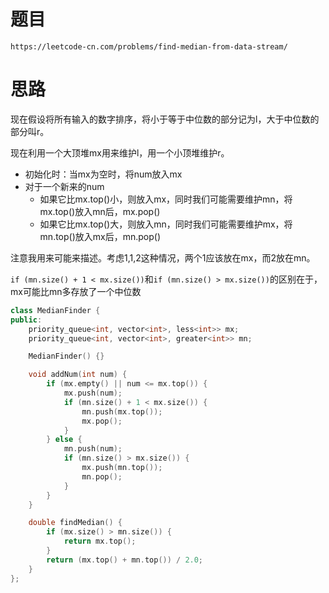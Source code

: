 # 题目
`https://leetcode-cn.com/problems/find-median-from-data-stream/`


# 思路
现在假设将所有输入的数字排序，将小于等于中位数的部分记为l，大于中位数的部分叫r。

现在利用一个大顶堆mx用来维护l，用一个小顶堆维护r。  
- 初始化时：当mx为空时，将num放入mx  
- 对于一个新来的num
  - 如果它比mx.top()小，则放入mx，同时我们可能需要维护mn，将mx.top()放入mn后，mx.pop()
  - 如果它比mx.top()大，则放入mn，同时我们可能需要维护mx，将mn.top()放入mx后，mn.pop()

注意我用来可能来描述。考虑1,1,2这种情况，两个1应该放在mx，而2放在mn。


`if (mn.size() + 1 < mx.size())`和`if (mn.size() > mx.size())`的区别在于，mx可能比mn多存放了一个中位数
```cpp
class MedianFinder {
public:
    priority_queue<int, vector<int>, less<int>> mx;
    priority_queue<int, vector<int>, greater<int>> mn;

    MedianFinder() {}

    void addNum(int num) {
        if (mx.empty() || num <= mx.top()) {
            mx.push(num);
            if (mn.size() + 1 < mx.size()) {   
                mn.push(mx.top());
                mx.pop();
            }
        } else {
            mn.push(num);
            if (mn.size() > mx.size()) {
                mx.push(mn.top());
                mn.pop();
            }
        }
    }

    double findMedian() {
        if (mx.size() > mn.size()) {
            return mx.top();
        }
        return (mx.top() + mn.top()) / 2.0;
    }
};

```
